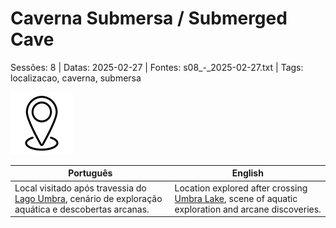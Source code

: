 
# Caverna Submersa / Submerged Cave

Sessões: 8 | Datas: 2025-02-27 | Fontes: s08_-_2025-02-27.txt | Tags: localizacao, caverna, submersa

![Caverna Submersa](blank.png)

| Português | English |
|-----------|---------|
| Local visitado após travessia do [Lago Umbra](lago_umbra.md), cenário de exploração aquática e descobertas arcanas. | Location explored after crossing [Umbra Lake](lago_umbra.md), scene of aquatic exploration and arcane discoveries. |

